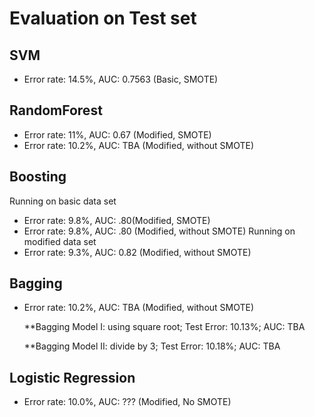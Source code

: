 # Evaluation on Test set

## SVM
* Error rate: 14.5%, AUC: 0.7563 (Basic, SMOTE)

## RandomForest
* Error rate: 11%, AUC: 0.67 (Modified, SMOTE)
* Error rate: 10.2%, AUC: TBA (Modified, without SMOTE)

## Boosting
Running on basic data set
* Error rate: 9.8%, AUC: .80(Modified, SMOTE)
* Error rate: 9.8%, AUC: .80 (Modified, without SMOTE)
Running on modified data set
* Error rate: 9.3%, AUC: 0.82 (Modified, without SMOTE)

## Bagging
* Error rate: 10.2%, AUC: TBA (Modified, without SMOTE)

  **Bagging Model I: using square root; Test Error: 10.13%; AUC: TBA
  
  **Bagging Model II: divide by 3; Test Error: 10.18%; AUC: TBA

## Logistic Regression
* Error rate: 10.0%, AUC: ??? (Modified, No SMOTE)
